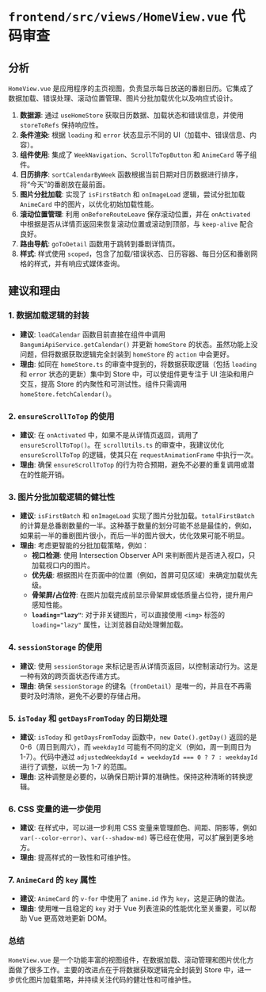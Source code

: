 # `frontend/src/views/HomeView.vue` 代码审查

## 分析

`HomeView.vue` 是应用程序的主页视图，负责显示每日放送的番剧日历。它集成了数据加载、错误处理、滚动位置管理、图片分批加载优化以及响应式设计。

1.  **数据源**: 通过 `useHomeStore` 获取日历数据、加载状态和错误信息，并使用 `storeToRefs` 保持响应性。
2.  **条件渲染**: 根据 `loading` 和 `error` 状态显示不同的 UI（加载中、错误信息、内容）。
3.  **组件使用**: 集成了 `WeekNavigation`、`ScrollToTopButton` 和 `AnimeCard` 等子组件。
4.  **日历排序**: `sortCalendarByWeek` 函数根据当前日期对日历数据进行排序，将“今天”的番剧放在最前面。
5.  **图片分批加载**: 实现了 `isFirstBatch` 和 `onImageLoad` 逻辑，尝试分批加载 `AnimeCard` 中的图片，以优化初始加载性能。
6.  **滚动位置管理**: 利用 `onBeforeRouteLeave` 保存滚动位置，并在 `onActivated` 中根据是否从详情页返回来恢复滚动位置或滚动到顶部，与 `keep-alive` 配合良好。
7.  **路由导航**: `goToDetail` 函数用于跳转到番剧详情页。
8.  **样式**: 样式使用 `scoped`，包含了加载/错误状态、日历容器、每日分区和番剧网格的样式，并有响应式媒体查询。

## 建议和理由

### 1. 数据加载逻辑的封装

*   **建议**: `loadCalendar` 函数目前直接在组件中调用 `BangumiApiService.getCalendar()` 并更新 `homeStore` 的状态。虽然功能上没问题，但将数据获取逻辑完全封装到 `homeStore` 的 `action` 中会更好。
*   **理由**: 如同在 `homeStore.ts` 的审查中提到的，将数据获取逻辑（包括 `loading` 和 `error` 状态的更新）集中到 Store 中，可以使组件更专注于 UI 渲染和用户交互，提高 Store 的内聚性和可测试性。组件只需调用 `homeStore.fetchCalendar()`。

### 2. `ensureScrollToTop` 的使用

*   **建议**: 在 `onActivated` 中，如果不是从详情页返回，调用了 `ensureScrollToTop()`。在 `scrollUtils.ts` 的审查中，我建议优化 `ensureScrollToTop` 的逻辑，使其只在 `requestAnimationFrame` 中执行一次。
*   **理由**: 确保 `ensureScrollToTop` 的行为符合预期，避免不必要的重复调用或潜在的性能开销。

### 3. 图片分批加载逻辑的健壮性

*   **建议**: `isFirstBatch` 和 `onImageLoad` 实现了图片分批加载。`totalFirstBatch` 的计算是总番剧数量的一半。这种基于数量的划分可能不总是最佳的，例如，如果前一半的番剧图片很小，而后一半的图片很大，优化效果可能不明显。
*   **理由**: 考虑更智能的分批加载策略，例如：
    *   **视口检测**: 使用 Intersection Observer API 来判断图片是否进入视口，只加载视口内的图片。
    *   **优先级**: 根据图片在页面中的位置（例如，首屏可见区域）来确定加载优先级。
    *   **骨架屏/占位符**: 在图片加载完成前显示骨架屏或低质量占位符，提升用户感知性能。
    *   **`loading="lazy"`**: 对于非关键图片，可以直接使用 `<img>` 标签的 `loading="lazy"` 属性，让浏览器自动处理懒加载。

### 4. `sessionStorage` 的使用

*   **建议**: 使用 `sessionStorage` 来标记是否从详情页返回，以控制滚动行为。这是一种有效的跨页面状态传递方式。
*   **理由**: 确保 `sessionStorage` 的键名（`fromDetail`）是唯一的，并且在不再需要时及时清除，避免不必要的存储占用。

### 5. `isToday` 和 `getDaysFromToday` 的日期处理

*   **建议**: `isToday` 和 `getDaysFromToday` 函数中，`new Date().getDay()` 返回的是 0-6（周日到周六），而 `weekdayId` 可能有不同的定义（例如，周一到周日为 1-7）。代码中通过 `adjustedWeekdayId = weekdayId === 0 ? 7 : weekdayId` 进行了调整，以统一为 1-7 的范围。
*   **理由**: 这种调整是必要的，以确保日期计算的准确性。保持这种清晰的转换逻辑。

### 6. CSS 变量的进一步使用

*   **建议**: 在样式中，可以进一步利用 CSS 变量来管理颜色、间距、阴影等，例如 `var(--color-error)`、`var(--shadow-md)` 等已经在使用，可以扩展到更多地方。
*   **理由**: 提高样式的一致性和可维护性。

### 7. `AnimeCard` 的 `key` 属性

*   **建议**: `AnimeCard` 的 `v-for` 中使用了 `anime.id` 作为 `key`，这是正确的做法。
*   **理由**: 使用唯一且稳定的 `key` 对于 Vue 列表渲染的性能优化至关重要，可以帮助 Vue 更高效地更新 DOM。

### 总结

`HomeView.vue` 是一个功能丰富的视图组件，在数据加载、滚动管理和图片优化方面做了很多工作。主要的改进点在于将数据获取逻辑完全封装到 Store 中，进一步优化图片加载策略，并持续关注代码的健壮性和可维护性。
